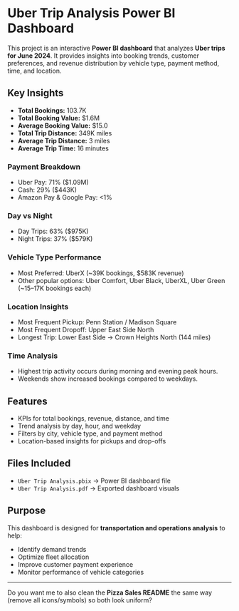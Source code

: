 # Uber Trip Analysis Power BI Dashboard

This project is an interactive **Power BI dashboard** that analyzes **Uber trips for June 2024**. It provides insights into booking trends, customer preferences, and revenue distribution by vehicle type, payment method, time, and location.

## Key Insights

* **Total Bookings:** 103.7K
* **Total Booking Value:** $1.6M
* **Average Booking Value:** $15.0
* **Total Trip Distance:** 349K miles
* **Average Trip Distance:** 3 miles
* **Average Trip Time:** 16 minutes

### Payment Breakdown

* Uber Pay: 71% ($1.09M)
* Cash: 29% ($443K)
* Amazon Pay & Google Pay: <1%

### Day vs Night

* Day Trips: 63% ($975K)
* Night Trips: 37% ($579K)

### Vehicle Type Performance

* Most Preferred: UberX (~39K bookings, $583K revenue)
* Other popular options: Uber Comfort, Uber Black, UberXL, Uber Green (~15–17K bookings each)

### Location Insights

* Most Frequent Pickup: Penn Station / Madison Square
* Most Frequent Dropoff: Upper East Side North
* Longest Trip: Lower East Side → Crown Heights North (144 miles)

### Time Analysis

* Highest trip activity occurs during morning and evening peak hours.
* Weekends show increased bookings compared to weekdays.

## Features

* KPIs for total bookings, revenue, distance, and time
* Trend analysis by day, hour, and weekday
* Filters by city, vehicle type, and payment method
* Location-based insights for pickups and drop-offs

## Files Included

* `Uber Trip Analysis.pbix` → Power BI dashboard file
* `Uber Trip Analysis.pdf` → Exported dashboard visuals

## Purpose

This dashboard is designed for **transportation and operations analysis** to help:

* Identify demand trends
* Optimize fleet allocation
* Improve customer payment experience
* Monitor performance of vehicle categories

---

Do you want me to also clean the **Pizza Sales README** the same way (remove all icons/symbols) so both look uniform?

